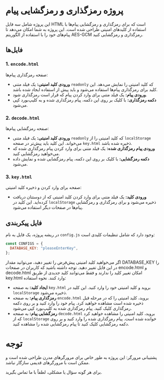 # پروژه رمزگذاری و رمزگشایی پیام

این پروژه شامل سه فایل HTML است که برای رمزگذاری و رمزگشایی پیام‌ها با استفاده از کلیدهای امنیتی طراحی شده است. این پروژه به شما امکان می‌دهد تا پیام‌های خود را با استفاده از الگوریتم AES-GCM رمزگذاری و رمزگشایی کنید.

## فایل‌ها

### 1. `encode.html`

صفحه رمزگذاری پیام‌ها:

- **ورودی کلید امنیتی:** یک فیلد متنی `readonly` که کلید امنیتی را نمایش می‌دهد. این کلید برای رمزگذاری پیام‌ها استفاده می‌شود و باید پیش از استفاده ایجاد شده باشد.
- **ورودی پیام:** یک فیلد متنی برای وارد کردن پیام که قرار است رمزگذاری شود.
- **دکمه رمزگذاری:** با کلیک بر روی این دکمه، پیام رمزگذاری شده و به کلیپ‌بورد کپی می‌شود.

### 2. `decode.html`

صفحه رمزگشایی پیام‌ها:

- **ورودی کلید امنیتی:** یک فیلد متنی `readonly` که کلید امنیتی را از `localStorage` می‌خواند. این کلید باید پیش‌تر در صفحه `key.html` ذخیره شده باشد.
- **ورودی پیام رمزگذاری شده:** یک فیلد متنی برای وارد کردن پیام رمزگذاری شده که می‌خواهید رمزگشایی کنید.
- **دکمه رمزگشایی:** با کلیک بر روی این دکمه، پیام رمزگشایی شده و نمایش داده می‌شود.

### 3. `key.html`

صفحه برای وارد کردن و ذخیره کلید امنیتی:

- **ورودی کلید:** یک فیلد متنی برای وارد کردن کلید امنیتی که از دوستتان دریافت کرده‌اید. این کلید در `localStorage` ذخیره می‌شود و برای رمزگذاری و رمزگشایی پیام‌ها در صفحات دیگر استفاده می‌شود.

## فایل پیکربندی

در ریشه پروژه، یک فایل به نام `config.js` وجود دارد که شامل تنظیمات کلیدی است:

```javascript
const CONFIGS = {
  DATABASE_KEY: "pleaseEnterKey",
};
```

اگر می‌خواهید کلید امنیتی پیش‌فرض را تغییر دهید، می‌توانید مقدار DATABASE_KEY را در این فایل تغییر دهید. توجه داشته باشید که کاربران در صفحات encode.html و decode.html امکان تغییر کلید را ندارند و فقط می‌توانند کلید جدیدی از طریق key.html وارد کنند.
نحوه استفاده:

- **ایجاد کلید:** به صفحه `key.html` بروید و کلید امنیتی خود را وارد کنید. این کلید در `localStorage` ذخیره می‌شود.
- **رمزگذاری پیام:** به صفحه `encode.html` بروید، کلید امنیتی را که در مرحله قبل ذخیره شده است مشاهده خواهید کرد. پیام خود را وارد کنید و بر روی دکمه رمزگذاری کلیک کنید. پیام رمزگذاری شده به کلیپ‌بورد کپی می‌شود.
- **رمزگشایی پیام:** به صفحه `decode.html` بروید، کلید امنیتی را مشاهده خواهید کرد که از `localStorage` خوانده شده است. پیام رمزگذاری شده را وارد کنید و بر روی دکمه رمزگشایی کلیک کنید تا پیام رمزگشایی شده را مشاهده کنید.

# توجه

پشتیبانی مرورگر: این پروژه به طور خاص برای مرورگرهای مدرن طراحی شده است و ممکن است با مرورگرهای قدیمی سازگار نباشد.

برای هر گونه سؤال یا مشکلی، لطفاً با ما تماس بگیرید.
